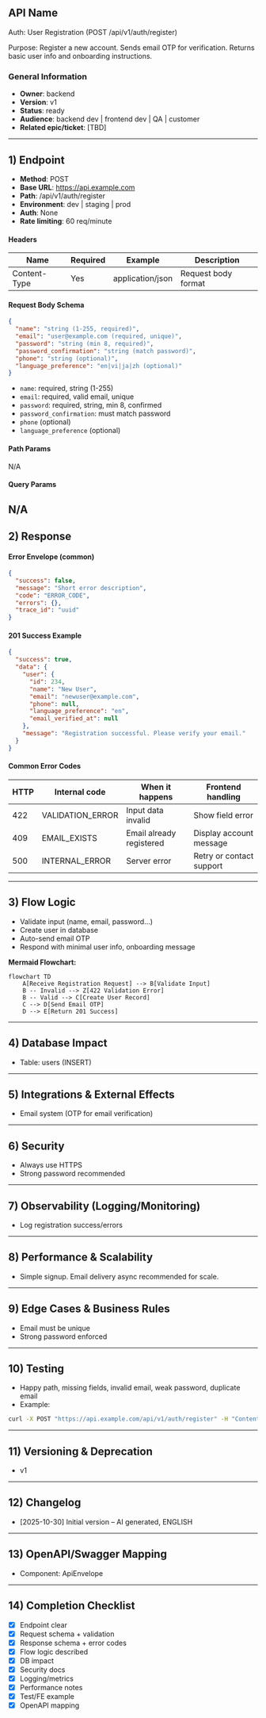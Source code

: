 ## API Name
Auth: User Registration (POST /api/v1/auth/register)

Purpose: Register a new account. Sends email OTP for verification. Returns basic user info and onboarding instructions.

### General Information
- **Owner**: backend
- **Version**: v1
- **Status**: ready
- **Audience**: backend dev | frontend dev | QA | customer
- **Related epic/ticket**: [TBD]

---
## 1) Endpoint
- **Method**: POST
- **Base URL**: https://api.example.com
- **Path**: /api/v1/auth/register
- **Environment**: dev | staging | prod
- **Auth**: None
- **Rate limiting**: 60 req/minute

#### Headers
| Name          | Required | Example          | Description        |
|---------------|----------|------------------|--------------------|
| Content-Type  | Yes      | application/json | Request body format |

#### Request Body Schema
```json
{
  "name": "string (1-255, required)",
  "email": "user@example.com (required, unique)",
  "password": "string (min 8, required)",
  "password_confirmation": "string (match password)",
  "phone": "string (optional)",
  "language_preference": "en|vi|ja|zh (optional)"
}
```
- `name`: required, string (1-255)
- `email`: required, valid email, unique
- `password`: required, string, min 8, confirmed
- `password_confirmation`: must match password
- `phone` (optional)
- `language_preference` (optional)

#### Path Params
N/A

#### Query Params
N/A
---
## 2) Response
#### Error Envelope (common)
```json
{
  "success": false,
  "message": "Short error description",
  "code": "ERROR_CODE",
  "errors": {},
  "trace_id": "uuid"
}
```
#### 201 Success Example
```json
{
  "success": true,
  "data": {
    "user": {
      "id": 234,
      "name": "New User",
      "email": "newuser@example.com",
      "phone": null,
      "language_preference": "en",
      "email_verified_at": null
    },
    "message": "Registration successful. Please verify your email."
  }
}
```
#### Common Error Codes
| HTTP | Internal code       | When it happens           | Frontend handling           |
|------|---------------------|---------------------------|-----------------------------|
| 422  | VALIDATION_ERROR    | Input data invalid        | Show field error            |
| 409  | EMAIL_EXISTS        | Email already registered  | Display account message     |
| 500  | INTERNAL_ERROR      | Server error              | Retry or contact support    |

---
## 3) Flow Logic
- Validate input (name, email, password...)
- Create user in database
- Auto-send email OTP
- Respond with minimal user info, onboarding message

**Mermaid Flowchart:**
```mermaid
flowchart TD
    A[Receive Registration Request] --> B[Validate Input]
    B -- Invalid --> Z[422 Validation Error]
    B -- Valid --> C[Create User Record]
    C --> D[Send Email OTP]
    D --> E[Return 201 Success]
```
---
## 4) Database Impact
- Table: users (INSERT)
---
## 5) Integrations & External Effects
- Email system (OTP for email verification)
---
## 6) Security
- Always use HTTPS
- Strong password recommended
---
## 7) Observability (Logging/Monitoring)
- Log registration success/errors
---
## 8) Performance & Scalability
- Simple signup. Email delivery async recommended for scale.
---
## 9) Edge Cases & Business Rules
- Email must be unique
- Strong password enforced
---
## 10) Testing
- Happy path, missing fields, invalid email, weak password, duplicate email
- Example:
```bash
curl -X POST "https://api.example.com/api/v1/auth/register" -H "Content-Type: application/json" -d '{"name":"New User","email":"newuser@example.com","password":"12345678","password_confirmation":"12345678"}'
```

---
## 11) Versioning & Deprecation
- v1
---
## 12) Changelog
- [2025-10-30] Initial version – AI generated, ENGLISH
---
## 13) OpenAPI/Swagger Mapping
- Component: ApiEnvelope
---
## 14) Completion Checklist
- [x] Endpoint clear
- [x] Request schema + validation
- [x] Response schema + error codes
- [x] Flow logic described
- [x] DB impact
- [x] Security docs
- [x] Logging/metrics
- [x] Performance notes
- [x] Test/FE example
- [x] OpenAPI mapping

